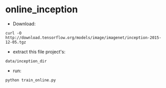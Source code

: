 # online_inception

* Download:

```curl -O http://download.tensorflow.org/models/image/imagenet/inception-2015-12-05.tgz```

* extract this file project's:

```data/inception_dir```

* run:

```python train_online.py```
